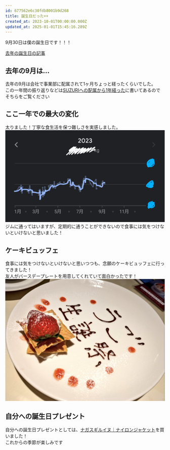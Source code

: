 ```yaml
---
id: 677562e6c30fdb8001b9d268
title: 誕生日だった++
created_at: 2023-10-01T00:00:00.000Z
updated_at: 2025-01-01T15:45:16.289Z
---
```


<p>9月30日は僕の誕生日です！！！</p>
<p><a href="https://archive.yukyu.net/posts/magazine//2022/index">去年の誕生日の記事</a></p>
<h2>去年の9月は...</h2>
<p>去年の9月は会社で事業部に配属されて1ヶ月ちょっと経ったくらいでした。<br/>
この一年間の振り返りなどは<a href="./2023-09-03">SUZURIへの配属から1年経った</a>に書いてあるのでそちらをご覧ください</p>
<h2>ここ一年での最大の変化</h2>
<p>太りました！丁寧な食生活を保つ難しさを実感しました。<br/>
<img alt="body.png" src="body.png"/><br/>
ジムに通ってはいますが、定期的に通うことができないので食事には気をつけないといけないと思いました！</p>
<h2>ケーキビュッフェ</h2>
<p>食事には気をつけないといけないと思いつつも、念願のケーキビュッフェに行ってきました！<br/>
友人がバースデープレートを用意してくれていて面白かったです！<br/>
<img alt="cake.jpeg" src="cake.jpeg"/></p>
<h2>自分への誕生日プレゼント</h2>
<p>自分への誕生日プレゼントとしては、<a href="https://www.graniph.com/item-detail/033000289100">ナガスギルイヌ｜ナイロンジャケット</a>を買いました！<br/>
これからの季節が楽しみです</p>
